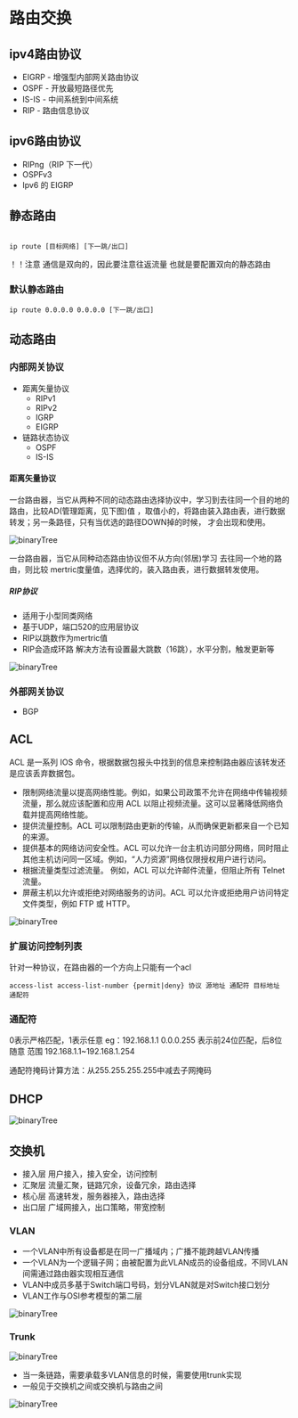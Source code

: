 # 路由交换

## ipv4路由协议

- EIGRP - 增强型内部网关路由协议
- OSPF - 开放最短路径优先
- IS-IS - 中间系统到中间系统
- RIP - 路由信息协议

## ipv6路由协议

- RIPng（RIP 下一代） 
- OSPFv3
- Ipv6 的 EIGRP

## 静态路由

````

ip route [目标网络] [下一跳/出口]

````

！！注意 通信是双向的，因此要注意往返流量 也就是要配置双向的静态路由

### 默认静态路由

````
ip route 0.0.0.0 0.0.0.0 [下一跳/出口]

````

## 动态路由

### 内部网关协议

- 距离矢量协议
    - RIPv1
    - RIPv2
    - IGRP
    - EIGRP
- 链路状态协议
    - OSPF
    - IS-IS

#### 距离矢量协议

一台路由器，当它从两种不同的动态路由选择协议中，学习到去往同一个目的地的路由，比较AD(管理距离，见下图)值
，取值小的，将路由装入路由表，进行数据转发；另一条路径，只有当优选的路径DOWN掉的时候，
才会出现和使用。

![binaryTree](../image/微信图片_20200812094206.png)

一台路由器，当它从同种动态路由协议但不从方向(邻居)学习 去往同一个地的路由，则比较
mertric度量值，选择优的，装入路由表，进行数据转发使用。

##### RIP协议

- 适用于小型同类网络
- 基于UDP，端口520的应用层协议
- RIP以跳数作为mertric值
- RIP会造成环路 解决方法有设置最大跳数（16跳），水平分割，触发更新等
 
![binaryTree](../image/微信图片_20200812101410.png)

### 外部网关协议

- BGP 


## ACL

ACL 是一系列 IOS 命令，根据数据包报头中找到的信息来控制路由器应该转发还是应该丢弃数据包。

- 限制网络流量以提高网络性能。例如，如果公司政策不允许在网络中传输视频流量，那么就应该配置和应用 ACL 以阻止视频流量。这可以显著降低网络负载并提高网络性能。
- 提供流量控制。ACL 可以限制路由更新的传输，从而确保更新都来自一个已知的来源。
- 提供基本的网络访问安全性。ACL 可以允许一台主机访问部分网络，同时阻止其他主机访问同一区域。例如，“人力资源”网络仅限授权用户进行访问。
- 根据流量类型过滤流量。 例如，ACL 可以允许邮件流量，但阻止所有 Telnet 流量。
- 屏蔽主机以允许或拒绝对网络服务的访问。ACL 可以允许或拒绝用户访问特定文件类型，例如 FTP 或 HTTP。 

![binaryTree](../image/微信图片_20200813141438.png)

### 扩展访问控制列表

针对一种协议，在路由器的一个方向上只能有一个acl

````
access-list access-list-number {permit|deny} 协议 源地址 通配符 目标地址 通配符 
````

### 通配符

0表示严格匹配，1表示任意 eg：192.168.1.1 0.0.0.255 表示前24位匹配，后8位随意 范围 192.168.1.1~192.168.1.254

通配符掩码计算方法：从255.255.255.255中减去子网掩码


## DHCP

![binaryTree](../image/微信图片_20200813162802.png)
 


## 交换机

- 接入层 用户接入，接入安全，访问控制
- 汇聚层 流量汇聚，链路冗余，设备冗余，路由选择
- 核心层 高速转发，服务器接入，路由选择
- 出口层 广域网接入，出口策略，带宽控制

### VLAN

- 一个VLAN中所有设备都是在同一广播域内；广播不能跨越VLAN传播
- 一个VLAN为一个逻辑子网；由被配置为此VLAN成员的设备组成，不同VLAN间需通过路由器实现相互通信
- VLAN中成员多基于Switch端口号码，划分VLAN就是对Switch接口划分
- VLAN工作与OSI参考模型的第二层

![binaryTree](../image/微信图片_20200812142516.png)


### Trunk

![binaryTree](../image/微信图片_20200812140035.png)


- 当一条链路，需要承载多VLAN信息的时候，需要使用trunk实现
- 一般见于交换机之间或交换机与路由之间 


![binaryTree](../image/微信图片_20200812142753.png)





















